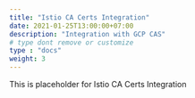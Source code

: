```yaml
---
title: "Istio CA Certs Integration"
date: 2021-01-25T13:00:00+07:00
description: "Integration with GCP CAS"
# type dont remove or customize
type : "docs"
weight: 3
---
```


This is placeholder for Istio CA Certs Integration